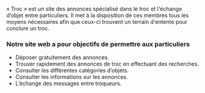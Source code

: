 <p>« Troc » est un site des annonces spécialisé dans le troc et l'échange
d’objet entre particuliers. Il met à la disposition de ces membres tous les
moyens nécessaires afin que ceux-ci trouvent un terrain d'entente pour
conclure un troc.</p>
<h3>Notre site web a pour objectifs de permettre aux particuliers </h3>
<ul>
<li> Déposer gratuitement des annonces.</li>
<li>Trouver rapidement des annonces de troc en effectuant des
recherches.</li>
<li>Consulter les différentes catégories d’objets.</li>
<li>Consulter les informations sur les annonces.</li>
<li>L’échange des messages entre troqueurs.</li>
</ul>
